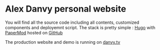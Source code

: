 # Alex Danvy personal website

You will find all the source code including all contents, customized components and deployemnt script.
The stack is pretty simple : [Hugo](https://gohugo.io/) with [PaperMod](https://github.com/adityatelange/hugo-PaperMod) hosted on [GitHub](https://github.com)

The production website and demo is running on [danvy.tv](https://danvy.tv/)
